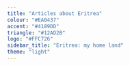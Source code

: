 ```yaml
---
title: "Articles about Eritrea"
colour: "#EA0437"
accent: "#4189DD"
triangle: "#12AD2B"
logo: "#FFC726"
sidebar_title: "Eritrea: my home land"
theme: "light"
---
```

